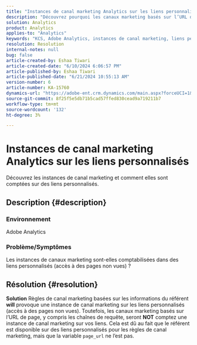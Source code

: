 ```yaml
---
title: "Instances de canal marketing Analytics sur les liens personnalisés"
description: "Découvrez pourquoi les canaux marketing basés sur l’URL de la page ne comptabiliseront PAS une instance de canal marketing."
solution: Analytics
product: Analytics
applies-to: "Analytics"
keywords: "KCS, Adobe Analytics, instances de canal marketing, liens personnalisés, FAQ"
resolution: Resolution
internal-notes: null
bug: false
article-created-by: Eshaa Tiwari
article-created-date: "6/10/2024 6:06:57 PM"
article-published-by: Eshaa Tiwari
article-published-date: "6/21/2024 10:55:13 AM"
version-number: 6
article-number: KA-15760
dynamics-url: "https://adobe-ent.crm.dynamics.com/main.aspx?forceUCI=1&pagetype=entityrecord&etn=knowledgearticle&id=61ae6e37-5427-ef11-840a-00224803cdc1"
source-git-commit: 8f25f5e5db71b5cad57ffed830cead9a719211b7
workflow-type: tm+mt
source-wordcount: '132'
ht-degree: 3%

---
```


# Instances de canal marketing Analytics sur les liens personnalisés


Découvrez les instances de canal marketing et comment elles sont comptées sur des liens personnalisés.

## Description {#description}


### Environnement

Adobe Analytics

### Problème/Symptômes

Les instances de canaux marketing sont-elles comptabilisées dans des liens personnalisés (accès à des pages non vues) ?


## Résolution {#resolution}


<b>Solution</b>
Règles de canal marketing basées sur les informations du référent <b>will</b> provoque une instance de canal marketing sur les liens personnalisés (accès à des pages non vues).
Toutefois, les canaux marketing basés sur l’URL de page, y compris les chaînes de requête, seront <b>NOT</b> comptez une instance de canal marketing sur vos liens.
Cela est dû au fait que le référent est disponible sur des liens personnalisés pour les règles de canal marketing, mais que la variable `page_url` ne l’est pas.
